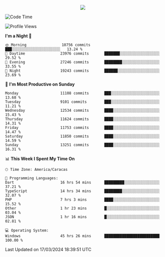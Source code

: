 <p align="center">
  <a href="http://www.github.com/thevacs">
    <img src="https://github-readme-streak-stats.herokuapp.com/?user=thevacs&stroke=ffffff&background=1c1917&ring=0891b2&fire=0891b2&currStreakNum=ffffff&currStreakLabel=0891b2&sideNums=ffffff&sideLabels=ffffff&dates=ffffff&hide_border=true" />
  </a>
</p>

<!--START_SECTION:waka-->
![Code Time](http://img.shields.io/badge/Code%20Time-2%2C183%20hrs%205%20mins-blue)

![Profile Views](http://img.shields.io/badge/Profile%20Views-4-blue)

**I'm a Night 🦉** 

```text
🌞 Morning                10756 commits       ███░░░░░░░░░░░░░░░░░░░░░░   13.24 % 
🌆 Daytime                23976 commits       ███████░░░░░░░░░░░░░░░░░░   29.52 % 
🌃 Evening                27246 commits       ████████░░░░░░░░░░░░░░░░░   33.55 % 
🌙 Night                  19243 commits       ██████░░░░░░░░░░░░░░░░░░░   23.69 % 
```
📅 **I'm Most Productive on Sunday** 

```text
Monday                   11108 commits       ███░░░░░░░░░░░░░░░░░░░░░░   13.68 % 
Tuesday                  9101 commits        ███░░░░░░░░░░░░░░░░░░░░░░   11.21 % 
Wednesday                12534 commits       ████░░░░░░░░░░░░░░░░░░░░░   15.43 % 
Thursday                 11624 commits       ████░░░░░░░░░░░░░░░░░░░░░   14.31 % 
Friday                   11753 commits       ████░░░░░░░░░░░░░░░░░░░░░   14.47 % 
Saturday                 11850 commits       ████░░░░░░░░░░░░░░░░░░░░░   14.59 % 
Sunday                   13251 commits       ████░░░░░░░░░░░░░░░░░░░░░   16.31 % 
```


📊 **This Week I Spent My Time On** 

```text
🕑︎ Time Zone: America/Caracas

💬 Programming Languages: 
Dart                     16 hrs 54 mins      █████████░░░░░░░░░░░░░░░░   37.21 % 
TypeScript               14 hrs 34 mins      ████████░░░░░░░░░░░░░░░░░   32.07 % 
PHP                      7 hrs 3 mins        ████░░░░░░░░░░░░░░░░░░░░░   15.52 % 
Other                    1 hr 23 mins        █░░░░░░░░░░░░░░░░░░░░░░░░   03.04 % 
JSON                     1 hr 16 mins        █░░░░░░░░░░░░░░░░░░░░░░░░   02.81 % 

💻 Operating System: 
Windows                  45 hrs 26 mins      █████████████████████████   100.00 % 
```


 Last Updated on 17/03/2024 18:39:51 UTC
<!--END_SECTION:waka-->
